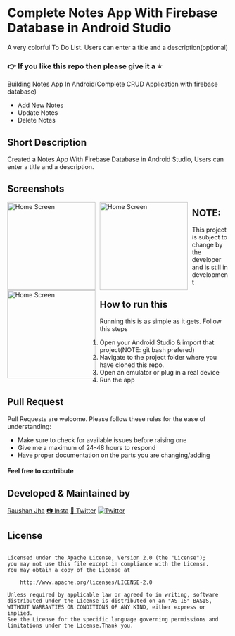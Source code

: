 # Complete Notes App With Firebase Database in Android Studio


A very colorful To Do List. Users can enter a title and a description(optional) 
### 👉 If you like this repo then please give it a ⭐️

Building Notes App In Android(Complete CRUD Application with firebase database)

  - Add New Notes
  - Update Notes
  - Delete Notes
## Short Description
Created a Notes App With Firebase Database in Android Studio, Users can enter a title and a description.

## Screenshots
<img src="/screenshot/1.jpeg"
     alt="Home Screen"
     style="float: left; margin-right: 10px;"
     width="200"/>  <img src="/screenshot/2.jpeg"
     alt="Home Screen"
     style="float: left; margin-right: 10px;"
     width="200"/> <img src="/screenshot/3.jpeg"
     alt="Home Screen"
     style="float: left; margin-right: 10px;"
     width="200"/> 
     
## NOTE:
This project is subject to change by the developer and is still in development

## How to run this
Running this is as simple as it gets. Follow this steps
1. Open your Android Studio & import that project(NOTE: git bash prefered)
2. Navigate to the project folder where you have cloned this repo.
3. Open an emulator or plug in a real device
4. Run the app
     
## Pull Request

Pull Requests are welcome. Please follow these rules for the ease of understanding:
* Make sure to check for available issues before raising one
* Give me a maximum of 24-48 hours to respond
* Have proper documentation on the parts you are changing/adding

#### Feel free to contribute

## Developed & Maintained by
[Raushan Jha](https://github.com/raushankrjha) 
[📷 Insta](https://www.instagram.com/dev_raushanjha/)
[🐤 Twitter](https://twitter.com/dev_raushanjha) [![Twitter](https://img.shields.io/twitter/url/https/github.com/S-ayanide/Flutter-ToDoList.svg?style=social)](https://twitter.com/intent/tweet?text=Wow:&url=https://github.com/raushankrjha/Notes-App-With-Firebase-Database)

## License 
```Copyright 2019 Raushan Jha

Licensed under the Apache License, Version 2.0 (the "License");
you may not use this file except in compliance with the License.
You may obtain a copy of the License at

    http://www.apache.org/licenses/LICENSE-2.0

Unless required by applicable law or agreed to in writing, software
distributed under the License is distributed on an "AS IS" BASIS,
WITHOUT WARRANTIES OR CONDITIONS OF ANY KIND, either express or implied.
See the License for the specific language governing permissions and
limitations under the License.Thank you.
```
